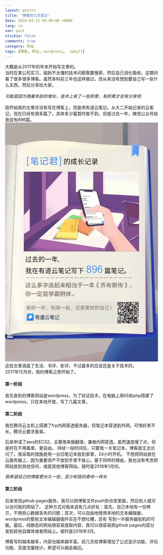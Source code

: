 ```yaml
---
layout: postcn
title: "博客的几次变迁"
date: 2018-03-13 08:00:00 +0800
lang: cn
nav: post
stickie: false
comments: true
category: 网站
tags: [博客, 网站, wordpress,  Jekyll]
---
```

<!-- more-->
大概是从2017年的年末开始写文章的。
<br>
当时在某公司实习，碰到不太懂的技术问题需要搜索，然后自己消化吸收。这期间看了很多很多博客。虽然本科前三年也这样做过，但从来没有想到要自己写一些什么东西，然后分享给大家。
<br><br>
*可能是因为随着年龄的增长，技术上有了一些积累，有积累才会有分享吧*
<br><br>
刚开始我的文章并没有写在博客上，而是用有道云笔记。从大二开始记录的云笔记，现在已经有很多篇了。具体多少篇暂时查不到，但是过去一年，微信公众号给我说有896篇。
![有道云笔记微信公众号统计](../images/2018/03/001.jpg)
这些文章涵盖了生活、书评、影评，不过最多的应该还是关于技术的。
<br>
2017年12月份，我的博客之旅开始了。

#### 第一阶段
首先查到的博客网站是wordpress，为了验证技术，在电脑上用IIS和php搭建了wordpress，只在本地开放，写了几篇文章。

#### 第二阶段
我在腾讯云主机上搭建了frp内网穿透服务器，将笔记本穿透到外网。可惜好景不长，腾讯云要求备案。

后来申请了aws的ECS2，主要用来做翻墙，兼做内网穿透。虽然速度慢了点，但是好在不用备案，更自由。
持续一段时间后，只要我一关笔记本，博客就无法访问了。我采取的措施是用一台旧笔记本放到家里，24小时开机。
不想把网站放在云服务器上，因为重要资产不放到手里不放心。基于同样的理由，我也没有考虑把网站放到其他空间，或是其他博客网站。彼时是2018年1月份。


*我希望自己的博客更长久一些，至少和我的寿命一样长*

#### 第三阶段
后来发现github pages服务，我可以把博客文件push到仓库里面，然后别人就可以访问我的网站了。
这种方式对我来说有几点好处：首先，自己本地有一份拷贝，不用担心数据丢失的问题；其次，可以自由地使用本地的文本编辑器，wordpress的那些文本编辑器插件实在不想吐槽，还有
写到一半服务器宕机的可能。最后，纯静态的网站很容易提取内容，我可以很容易把github pages内容分发到其他自媒体或者网站上。彼时是2018年3月。


博客写的越来越多，内容也越来越丰富。前几天给博客增加了公式显示功能、评论功能、百度流量统计。希望可以越走越远。


